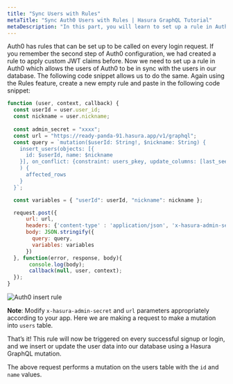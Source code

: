 ```yaml
---
title: "Sync Users with Rules"
metaTitle: "Sync Auth0 Users with Rules | Hasura GraphQL Tutorial"
metaDescription: "In this part, you will learn to set up a rule in Auth0 which allows the users of Auth0 to be in sync with the users in our database"
---
```


Auth0 has rules that can be set up to be called on every login request. If you remember the second step of Auth0 configuration, we had created a rule to apply custom JWT claims before. Now we need to set up a rule in Auth0 which allows the users of Auth0 to be in sync with the users in our database. The following code snippet allows us to do the same. Again using the Rules feature, create a new empty rule and paste in the following code snippet:

```javascript
function (user, context, callback) {
  const userId = user.user_id;
  const nickname = user.nickname;
  
  const admin_secret = "xxxx";
  const url = "https://ready-panda-91.hasura.app/v1/graphql";
  const query = `mutation($userId: String!, $nickname: String) {
    insert_users(objects: [{
      id: $userId, name: $nickname
    }], on_conflict: {constraint: users_pkey, update_columns: [last_seen, name]}
    ) {
      affected_rows
    }
  }`;

  const variables = { "userId": userId, "nickname": nickname };

  request.post({
      url: url,
      headers: {'content-type' : 'application/json', 'x-hasura-admin-secret': admin_secret},
      body: JSON.stringify({
        query: query,
        variables: variables
      })
  }, function(error, response, body){
       console.log(body);
       callback(null, user, context);
  });
}
```

![Auth0 insert rule](https://graphql-engine-cdn.hasura.io/learn-hasura/assets/graphql-hasura/create-auth0-sync-rule.png)

**Note**: Modify `x-hasura-admin-secret` and `url` parameters appropriately according to your app.
Here we are making a request to make a mutation into `users` table.

That’s it! This rule will now be triggered on every successful signup or login, and we insert or update the user data into our database using a Hasura GraphQL mutation.

The above request performs a mutation on the users table with the `id` and `name` values.
